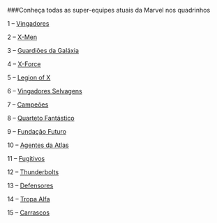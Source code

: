 ###Conheça todas as super-equipes atuais da Marvel nos quadrinhos

1 – [Vingadores](https://github.com/briancamargos/SUPER-EQUIPES/blob/main/Equipes/Vingadores.md)

2 – [X-Men](https://github.com/briancamargos/SUPER-EQUIPES/blob/main/Equipes/X-Men.md)

3 – [Guardiões da Galáxia](https://github.com/briancamargos/SUPER-EQUIPES/blob/main/Equipes/Guardioes_da_Galaxia.md)

4 – [X-Force](https://github.com/briancamargos/SUPER-EQUIPES/blob/main/Equipes/X-Force.md)

5 – [Legion of X](https://github.com/briancamargos/SUPER-EQUIPES/blob/main/Equipes/Legion_of_x.md)

6 – [Vingadores Selvagens](https://github.com/briancamargos/SUPER-EQUIPES/blob/main/Equipes/Vingadores_Selvagens.md)

7 – [Campeões](https://github.com/briancamargos/SUPER-EQUIPES/blob/main/Equipes/Campeoes.md)

8 – [Quarteto Fantástico](https://github.com/briancamargos/SUPER-EQUIPES/blob/main/Equipes/Quarteto_Fantastico.md)

9 – [Fundação Futuro](https://github.com/briancamargos/SUPER-EQUIPES/blob/main/Equipes/Fundacao_Futuro.md)

10 – [Agentes da Atlas](https://github.com/briancamargos/SUPER-EQUIPES/blob/main/Equipes/Agente_da_Atlas.md)

11 – [Fugitivos](https://github.com/briancamargos/SUPER-EQUIPES/blob/main/Equipes/Fugitivos.md)

12 – [Thunderbolts](https://github.com/briancamargos/SUPER-EQUIPES/blob/main/Equipes/Thunderbolts.md)

13 – [Defensores](https://github.com/briancamargos/SUPER-EQUIPES/blob/main/Equipes/Defensores.md)

14 – [Tropa Alfa](https://github.com/briancamargos/SUPER-EQUIPES/blob/main/Equipes/Tropa_Alfa.md)

15 – [Carrascos](https://github.com/briancamargos/SUPER-EQUIPES/blob/main/Equipes/Carrascos.md)